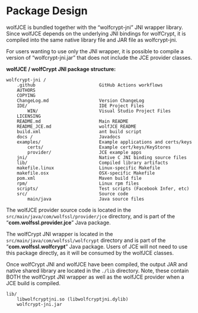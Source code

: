 #  Package Design

wolfJCE is bundled together with the “wolfcrypt-jni” JNI wrapper library.
Since wolfJCE depends on the underlying JNI bindings for wolfCrypt, it is
compiled into the same native library file and JAR file as wolfcrypt-jni.

For users wanting to use only the JNI wrapper, it is possible to compile a
version of “wolfcrypt-jni.jar” that does not include the JCE provider classes.

**wolfJCE / wolfCrypt JNI package structure:**

```
wolfcrypt-jni /
    .github                        GitHub Actions workflows
    AUTHORS
    COPYING
    ChangeLog.md                   Version ChangeLog
    IDE/                           IDE Project Files
        WIN/                       Visual Studio Project Files
    LICENSING
    README.md                      Main README
    README_JCE.md                  wolfJCE README
    build.xml                      ant build script
    docs /                         Javadocs
    examples/                      Example applications and certs/keys
        certs/                     Example cert/keys/KeyStores
        provider/                  JCE example apps
    jni/                           Native C JNI binding source files
    lib/                           Compiled library artifacts
    makefile.linux                 Linux-specific Makefile
    makefile.osx                   OSX-specific Makefile
    pom.xml                        Maven build file
    rpm/                           Linux rpm files
    scripts/                       Test scripts (Facebook Infer, etc)
    src/                           Source code
        main/java                  Java source files

```

The wolfJCE provider source code is located in the
`src/main/java/com/wolfssl/provider/jce` directory, and is part of the
“**com.wolfssl.provider.jce**” Java package.
 
The wolfCrypt JNI wrapper is located in the
`src/main/java/com/wolfssl/wolfcrypt` directory and is part of the
“**com.wolfssl.wolfcrypt**” Java package. Users of JCE will not need to use
this package directly, as it will be consumed by the wolfJCE classes.

Once wolfCrypt JNI and wolfJCE have been compiled, the output JAR and native
shared library are located in the `./lib` directory. Note, these contain BOTH
the wolfCrypt JNI wrapper as well as the wolfJCE provider when a JCE build is
compiled.

```
lib/
    libwolfcryptjni.so (libwolfcryptjni.dylib)
    wolfcrypt-jni.jar
```
